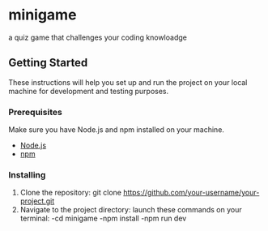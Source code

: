 # minigame
a quiz game that challenges your coding knowloadge 

## Getting Started

These instructions will help you set up and run the project on your local machine for development and testing purposes.

### Prerequisites

Make sure you have Node.js and npm installed on your machine.

- [Node.js](https://nodejs.org/)
- [npm](https://www.npmjs.com/)

### Installing

1. Clone the repository:
   git clone https://github.com/your-username/your-project.git
2. Navigate to the project directory:
   launch these commands on your terminal:
     -cd minigame
     -npm install
     -npm run dev
   

